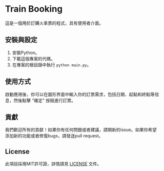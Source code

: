 # Train Booking

這是一個用於訂購火車票的程式，具有使用者介面。

## 安裝與設定

1. 安裝Python。
2. 下載這個專案的代碼。
3. 在專案的根目錄中執行 `python main.py`。

## 使用方式

啟動應用後，你可以在圖形界面中輸入你的訂票需求，包括日期、起點和終點等信息，然後點擊 "確定" 按鈕進行訂票。

## 貢獻

我們歡迎所有的貢獻！如果你有任何問題或者建議，請開新的issue。如果你希望添加新的功能或者修復bugs，請發送pull request。

## License

此項目採用MIT許可證，詳情請見 [LICENSE](LICENSE) 文件。
